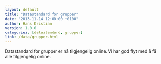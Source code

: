 ```yaml
---
layout: default
title: "Datastandard for grupper"
date: "2013-11-14 12:00:00 +0100"
author: Hans Kristian
version: 1.0.0
categories: [datastandard, grupper]
link: /data/grupper.html
---
```


Datastandard for grupper er nå tilgjengelig online. Vi har god flyt med å få
alle tilgjengelig online.

